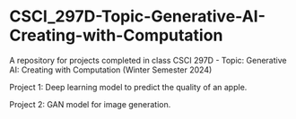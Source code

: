 # CSCI_297D-Topic-Generative-AI-Creating-with-Computation
A repository for projects completed in class CSCI 297D - Topic: Generative AI: Creating with Computation (Winter Semester 2024)

Project 1: Deep learning model to predict the quality of an apple.

Project 2: GAN model for image generation.
